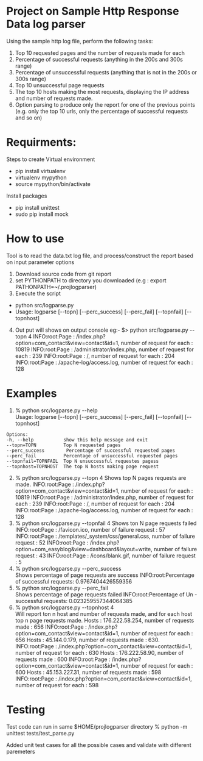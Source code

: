 # Project on Sample Http Response Data log parser
Using the sample http log file, perform the following tasks:
1. Top 10 requested pages and the number of requests made for each
2. Percentage of successful requests (anything in the 200s and 300s range)
3. Percentage of unsuccessful requests (anything that is not in the 200s or 300s range)
4. Top 10 unsuccessful page requests
5. The top 10 hosts making the most requests, displaying the IP address and number of requests made.
6. Option parsing to produce only the report for one of the previous points (e.g. only the top 10 urls, only the percentage of successful requests and so on)

# Requirments:
Steps to create Virtual environment
- pip install virtualenv
- virtualenv mypython
- source mypython/bin/activate

Install packages
- pip install unittest
- sudo pip install mock

# How to use
Tool is to read the data.txt log file, and process/construct the report based on input parameter options
1. Download source code from git report
2. set PYTHONPATH to directory you downloaded (e.g : export PATHONPATH=~/.projlogparser)
3. Execute the script
  - python src/logparse.py 
  - Usage: logparse [--topn] [--perc_success] [--perc_fail] [--topnfail] [--topnhost]

4. Out put will shows on output console
   eg:-
    $> python src/logparse.py --topn 4 
    INFO:root:Page : /index.php?option=com_contact&view=contact&id=1, number of request for each : 10819
    INFO:root:Page : /administrator/index.php, number of request for each : 239
    INFO:root:Page : /, number of request for each : 204
    INFO:root:Page : /apache-log/access.log, number of request for each : 128
    
# Examples
  1. % python src/logparse.py --help  
    Usage: logparse [--topn] [--perc_success] [--perc_fail] [--topnfail] [--topnhost]

    Options:
    -h, --help           show this help message and exit
    --topn=TOPN          Top N requested pages
    --perc_success        Percentage of successful requested pages
    --perc_fail          Percentage of unsuccessful requested pages
    --topnfail=TOPNFAIL  Top N unsuccessful requestes pagess
    --topnhost=TOPNHOST  The top N hosts making page request
  2. % python src/logparse.py --topn 4
    Shows top N pages requests are made.
    INFO:root:Page : /index.php?option=com_contact&view=contact&id=1, number of request for each : 10819
    INFO:root:Page : /administrator/index.php, number of request for each : 239 
    INFO:root:Page : /, number of request for each : 204
    INFO:root:Page : /apache-log/access.log, number of request for each : 128
  3.  % python src/logparse.py --topnfail 4
    Shows ton N page requests failed
    INFO:root:Page : /favicon.ico, number of failure request  : 57
    INFO:root:Page : /templates/_system/css/general.css, number of failure request  : 52
    INFO:root:Page : /index.php?option=com_easyblog&view=dashboard&layout=write, number of failure request  : 43
    INFO:root:Page : /icons/blank.gif, number of failure request  : 5
  4. % python src/logparse.py --perc_success  
    Shows percentage of page requests are success
    INFO:root:Percentage of successful requests: 0.9767404426559356
  5. % python src/logparse.py --perc_fail    
     Shows percentage of page requests failed
     INFO:root:Percentage of Un - successful requests: 0.023259557344064385
  6.  % python src/logparse.py --topnhost 4   
     Will report ton n host and number of requests made, and for each host top n page requests made.
     Hosts : 176.222.58.254, number of requests made : 656
     INFO:root:Page : /index.php?option=com_contact&view=contact&id=1, number of request for each : 656
     Hosts : 45.144.0.179, number of requests made : 630.
     INFO:root:Page : /index.php?option=com_contact&view=contact&id=1, number of request for each : 630
     Hosts : 176.222.58.90, number of requests made : 600 
     INFO:root:Page : /index.php?option=com_contact&view=contact&id=1, number of request for each : 600
     Hosts : 45.153.227.31, number of requests made : 598
     INFO:root:Page : /index.php?option=com_contact&view=contact&id=1, number of request for each : 598
     
 # Testing
   Test code can run in same $HOME/projlogparser directory
  % python -m unittest tests/test_parse.py

   Added unit test cases for all the possible cases and validate with different paremeters
